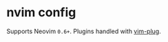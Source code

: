# nvim config

Supports Neovim `0.6+`.
Plugins handled with [vim-plug].

[vim-plug]: https://github.com/junegunn/vim-plug
